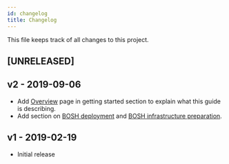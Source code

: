 ```yaml
---
id: changelog
title: Changelog
---
```


This file keeps track of all changes to this project.

## [UNRELEASED]


## v2 - 2019-09-06

- Add [Overview](getting-started-overview.md) page in getting started section to explain what this guide is describing.
- Add section on [BOSH deployment](bosh-deployment.md) and [BOSH infrastructure preparation](bosh-infrastructure-preparation.md).


## v1 - 2019-02-19

- Initial release